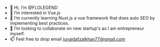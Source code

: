 - 👋 Hi, I’m @FLOLEGEND
- 👀 I’m interested in Vue.js
- 🌱 I’m currently learning Nuxt.js a vue framework that does auto SEO by implementing best practices.
- 💞️ I’m looking to collaborate on new startup's as I am entrepreneur myself.
- 📫 Feel free to drop email junaidafzalkhan77@gmail.com

